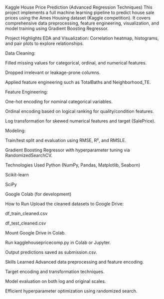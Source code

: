 Kaggle House Price Prediction (Advanced Regression Techniques)
This project implements a full machine learning pipeline to predict house sale prices using the Ames Housing dataset (Kaggle competition). It covers comprehensive data preprocessing, feature engineering, visualization, and model training using Gradient Boosting Regressor.

Project Highlights
EDA and Visualization: Correlation heatmap, histograms, and pair plots to explore relationships.

Data Cleaning:

Filled missing values for categorical, ordinal, and numerical features.

Dropped irrelevant or leakage-prone columns.

Applied feature engineering such as TotalBaths and Neighborhood_TE.

Feature Engineering:

One-hot encoding for nominal categorical variables.

Ordinal encoding based on logical ranking for quality/condition features.

Log transformation for skewed numerical features and target (SalePrice).

Modeling:

Train/test split and evaluation using RMSE, R², and RMSLE.

Gradient Boosting Regressor with hyperparameter tuning via RandomizedSearchCV.

Technologies Used
Python (NumPy, Pandas, Matplotlib, Seaborn)

Scikit-learn

SciPy

Google Colab (for development)

How to Run
Upload the cleaned datasets to Google Drive:

df_train_cleaned.csv

df_test_cleaned.csv

Mount Google Drive in Colab.

Run kagglehousepricecomp.py in Colab or Jupyter.

Output predictions saved as submission.csv.

Skills Learned
Advanced data preprocessing and feature encoding.

Target encoding and transformation techniques.

Model evaluation on both log and original scales.

Efficient hyperparameter optimization using randomized search.
